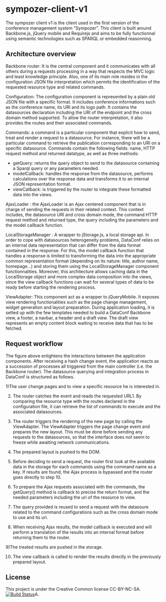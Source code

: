 # sympozer-client-v1
The sympozer client v1 is the client used in the first version of the conference management system "Sympozer". This client is built around Backbone.js, jQuery mobile and Requirejs and aims to be fully functionnal using semantic technologies such as SPARQL or embedded reasonning.  

Architecture overview
-------

Backbone router: It is the central component and it communicates with all others during a requests processing in a way that respects the MVC logic and least knowledge principle. Also, one of its main role resides in the configuration JSON file interpretation which permits the identification of the requested resource type and related commands.

Configuration: The configuration component is represented by a plain old JSON file with a specific format. It includes conference informations such as the conference name, its URI and its logo path. It contains the datasources declaration including the URI of the endpoint and the cross domain method supported. To allow the router interpretation, it also provides the routes and their associated commands.

Commands: a command is a particular component that explicit how to send, treat and render a request to a datasource. For instance, there will be a particular command to retrieve the publication corresponding to an URI on a specific datasource. Commands contain the following fields: name, HTTP request method and returned datatype, as well as three methods:

- getQuery: returns the query object to send to the datasource containing a Sparql query or any parameters needed.
- modelCallback: handles the response from the datasource, performs calculations over the response data and transforms it to an internal JSON representation format.
- viewCallback: is triggered by the router to integrate these formatted data into the views.

AjaxLoader : the AjaxLoader is an Ajax centered component that is in charge of sending the requests in their related context. This context includes, the datasource URI and cross domain mode, the command HTTP request method and returned type, the query including the parameters and the model callback function.

LocalStorageManager : A wrapper to jStorage.js, a local storage api. In order to cope with datasources heterogeneity problems, DataConf relies on an internal data representation that can differ from the data format contained in the response. For this, the model callback function that handles a response is limited to transforming the data into the appropriate common representation format (depending on its nature: title, author name, homepage…) and storing them using the LocalStorageManager component functionnalities. Moreover, this architecture allows caching data in the LocalStorage object and more complex data composition into the views, since the view callback functions can wait for several types of data to be ready before starting the rendering process.

ViewAdapter: This component act as a wrapper to jQueryMobile. It exposes view rendering functionalities such as the page change management, widget generation and layout preparation. During application loading, it is setted up with the few templates needed to build a DataConf Backbone view, a footer, a navbar, a header and a draft view. The draft view represents an empty content block waiting to receive data that has to be fetched.

Request workflow
-------

The figure above enlightens the interactions between the application components. After receiving a hash change event, the application reacts as a succession of processes all triggered from the main controller (i.e. the Backbone router). The datasource querying and integration process in DataConf is structured as follows.

1)The user change pages and to view a specific resource he is interested in.

2) The router catches the event and reads the requested URL1. By comparing the resource type with the routes declared in the configuration file, it can retrieve the list of commands to execute and the associated datasources.

3) The router triggers the rendering of the new page by calling the ViewAdapter. The ViewAdapter triggers the page change event and prepares the new layout. This must be done before sending any requests to the datasources, so that the interface does not seem to freeze while awaiting network communications.

4) The prepared layout is pushed to the DOM.

5) Before deciding to send a request, the router first look at the available data in the storage for each commands using the command name as a key. If results are found, the Ajax process is bypassed and the router goes directly to step 10.

6) To prepare the Ajax requests associated with the commands, the getQuery() method is callback to precise the return format, and the needed parameters including the uri of the resource to view.

7) The query provided is reused to send a request with the datasoure related to the command configurations such as the cross domain mode to use and its uri.

8) When receiving Ajax results, the model callback is executed and will perform a translation of the results into an internal format before returning them to the router.

9)The treated results are pushed in the storage.

10) The view callback is called to render the results directly in the previously prepared layout.



License
-------

This project is under the Creative Common license CC-BY-NC-SA.
[![Build Status](http://i.creativecommons.org/l/by-nc-sa/3.0/88x31.png)](https://creativecommons.org/licenses/by-nc-sa/3.0/)A. 
